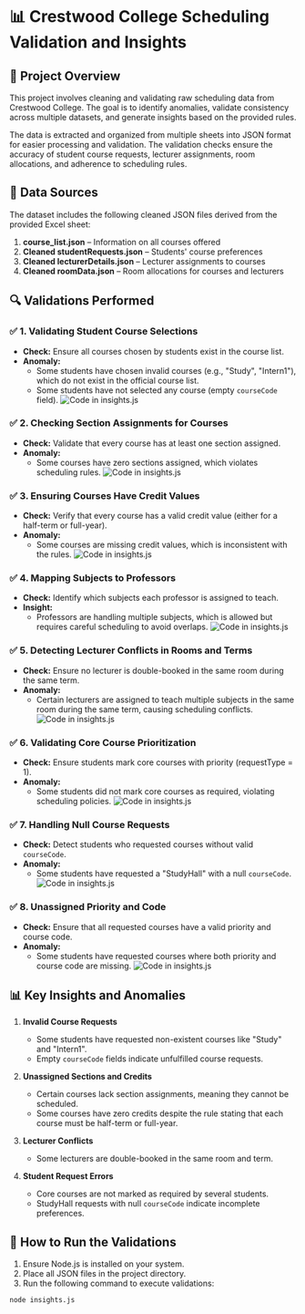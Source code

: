 # 📊 Crestwood College Scheduling Validation and Insights

## 📌 Project Overview

This project involves cleaning and validating raw scheduling data from Crestwood College. The goal is to identify anomalies, validate consistency across multiple datasets, and generate insights based on the provided rules.

The data is extracted and organized from multiple sheets into JSON format for easier processing and validation. The validation checks ensure the accuracy of student course requests, lecturer assignments, room allocations, and adherence to scheduling rules.

## 📁 Data Sources

The dataset includes the following cleaned JSON files derived from the provided Excel sheet:

1. **course_list.json** – Information on all courses offered
2. **Cleaned studentRequests.json** – Students' course preferences
3. **Cleaned lecturerDetails.json** – Lecturer assignments to courses
4. **Cleaned roomData.json** – Room allocations for courses and lecturers

## 🔍 Validations Performed

### ✅ 1. Validating Student Course Selections
- **Check:** Ensure all courses chosen by students exist in the course list.
- **Anomaly:**
  - Some students have chosen invalid courses (e.g., "Study", "Intern1"), which do not exist in the official course list.
  - Some students have not selected any course (empty `courseCode` field).
  ![Code in insights.js](./images/Screenshot%202025-03-23%20014720.png)

### ✅ 2. Checking Section Assignments for Courses
- **Check:** Validate that every course has at least one section assigned.
- **Anomaly:**
  - Some courses have zero sections assigned, which violates scheduling rules.
  ![Code in insights.js](./images/Screenshot%202025-03-23%20014815.png)

### ✅ 3. Ensuring Courses Have Credit Values
- **Check:** Verify that every course has a valid credit value (either for a half-term or full-year).
- **Anomaly:**
  - Some courses are missing credit values, which is inconsistent with the rules.
  ![Code in insights.js](./images/Screenshot%202025-03-23%20015013.png)

### ✅ 4. Mapping Subjects to Professors
- **Check:** Identify which subjects each professor is assigned to teach.
- **Insight:**
  - Professors are handling multiple subjects, which is allowed but requires careful scheduling to avoid overlaps.
  ![Code in insights.js](./images/Screenshot%202025-03-23%20015106.png)

### ✅ 5. Detecting Lecturer Conflicts in Rooms and Terms
- **Check:** Ensure no lecturer is double-booked in the same room during the same term.
- **Anomaly:**
  - Certain lecturers are assigned to teach multiple subjects in the same room during the same term, causing scheduling conflicts.
  ![Code in insights.js](./images/Screenshot%202025-03-23%20015250.png)

### ✅ 6. Validating Core Course Prioritization
- **Check:** Ensure students mark core courses with priority (requestType = 1).
- **Anomaly:**
  - Some students did not mark core courses as required, violating scheduling policies.
  ![Code in insights.js](./images/Screenshot%202025-03-23%20015509.png)

### ✅ 7. Handling Null Course Requests
- **Check:** Detect students who requested courses without valid `courseCode`.
- **Anomaly:**
  - Some students have requested a "StudyHall" with a null `courseCode`.
  ![Code in insights.js](./images/Screenshot%202025-03-23%20015621.png)

### ✅ 8. Unassigned Priority and Code
- **Check:** Ensure that all requested courses have a valid priority and course code.
- **Anomaly:**
  - Some students have requested courses where both priority and course code are missing.
  ![Code in insights.js](./images/Screenshot%202025-03-23%20015621.png)

## 📊 Key Insights and Anomalies

1. **Invalid Course Requests**
   - Some students have requested non-existent courses like "Study" and "Intern1".
   - Empty `courseCode` fields indicate unfulfilled course requests.

2. **Unassigned Sections and Credits**
   - Certain courses lack section assignments, meaning they cannot be scheduled.
   - Some courses have zero credits despite the rule stating that each course must be half-term or full-year.

3. **Lecturer Conflicts**
   - Some lecturers are double-booked in the same room and term.

4. **Student Request Errors**
   - Core courses are not marked as required by several students.
   - StudyHall requests with null `courseCode` indicate incomplete preferences.

## 🧰 How to Run the Validations

1. Ensure Node.js is installed on your system.
2. Place all JSON files in the project directory.
3. Run the following command to execute validations:

```bash
node insights.js
```


